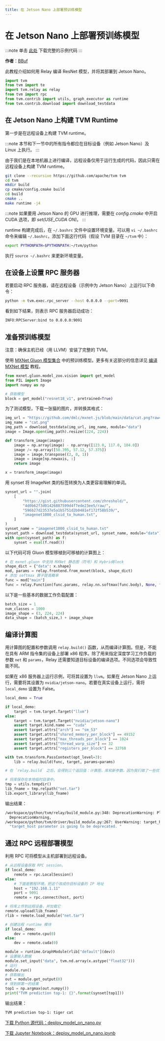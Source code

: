 ```yaml
---
title: 在 Jetson Nano 上部署预训练模型
---
```


# 在 Jetson Nano 上部署预训练模型

:::note
单击 [此处](https://tvm.apache.org/docs/how_to/deploy_models/deploy_model_on_nano.html#sphx-glr-download-how-to-deploy-models-deploy-model-on-nano-py) 下载完整的示例代码
:::

**作者**：[BBuf](https://github.com/BBuf)

此教程介绍如何用 Relay 编译 ResNet 模型，并将其部署到 Jetson Nano。

``` python
import tvm
from tvm import te
import tvm.relay as relay
from tvm import rpc
from tvm.contrib import utils, graph_executor as runtime
from tvm.contrib.download import download_testdata
```

## 在 Jetson Nano 上构建 TVM Runtime

第一步是在远程设备上构建 TVM runtime。

:::note
本节和下一节中的所有指令都应在目标设备（例如 Jetson Nano）及 Linux 上执行。
:::

由于我们是在本地机器上进行编译，远程设备仅用于运行生成的代码，因此只需在远程设备上构建 TVM runtime。

``` bash
git clone --recursive https://github.com/apache/tvm tvm
cd tvm
mkdir build
cp cmake/config.cmake build
cd build
cmake ..
make runtime -j4
```

:::note
如果要用 Jetson Nano 的 GPU 进行推理，需要在 *config.cmake* 中开启 CUDA 选项，即 *set(USE_CUDA ON)*。
:::

runtime 构建完成后，在 `~/.bashrc` 文件中设置环境变量。可以用 `vi ~/.bashrc` 命令来编辑 `~/.bashrc`，添加下面这行代码（假设 TVM 目录在 `~/tvm` 中）：

``` bash
export PYTHONPATH=$PYTHONPATH:~/tvm/python
```

执行 `source ~/.bashrc` 来更新环境变量。

## 在设备上设置 RPC 服务器

若要启动 RPC 服务器，请在远程设备（示例中为 Jetson Nano）上运行以下命令：

``` bash
python -m tvm.exec.rpc_server --host 0.0.0.0 --port=9091
```

看到如下结果，则表示 RPC 服务器启动成功：

``` bash
INFO:RPCServer:bind to 0.0.0.0:9091
```

## 准备预训练模型

注意：确保主机已经（用 LLVM）安装了完整的 TVM。

使用 [MXNet Gluon 模型集合](https://mxnet.apache.org/api/python/gluon/model_zoo.html) 中的预训练模型。更多有关这部分的信息详见 [编译 MXNet 模型](../../compile/compile_mxnet) 教程。

``` python
from mxnet.gluon.model_zoo.vision import get_model
from PIL import Image
import numpy as np

# 获取模型
block = get_model("resnet18_v1", pretrained=True)
```

为了测试模型，下载一张猫的图片，并转换其格式：

``` python
img_url = "https://github.com/dmlc/mxnet.js/blob/main/data/cat.png?raw=true"
img_name = "cat.png"
img_path = download_testdata(img_url, img_name, module="data")
image = Image.open(img_path).resize((224, 224))

def transform_image(image):
    image = np.array(image) - np.array([123.0, 117.0, 104.0])
    image /= np.array([58.395, 57.12, 57.375])
    image = image.transpose((2, 0, 1))
    image = image[np.newaxis, :]
    return image

x = transform_image(image)
```

用 synset 将 ImageNet 类的标签转换为人类更容易理解的单词。

``` python
synset_url = "".join(
    [
        "https://gist.githubusercontent.com/zhreshold/",
        "4d0b62f3d01426887599d4f7ede23ee5/raw/",
        "596b27d23537e5a1b5751d2b0481ef172f58b539/",
        "imagenet1000_clsid_to_human.txt",
    ]
)
synset_name = "imagenet1000_clsid_to_human.txt"
synset_path = download_testdata(synset_url, synset_name, module="data")
with open(synset_path) as f:
    synset = eval(f.read())
```

以下代码可将 Gluon 模型移植到可移植的计算图上：

``` python
# 在 mxnet.gluon 中支持 MXNet 静态图（符号）和 HybridBlock
shape_dict = {"data": x.shape}
mod, params = relay.frontend.from_mxnet(block, shape_dict)
# 添加 softmax 算子提高概率
func = mod["main"]
func = relay.Function(func.params, relay.nn.softmax(func.body), None, func.type_params, func.attrs)
```

以下是一些基本的数据工作负载配置：

``` python
batch_size = 1
num_classes = 1000
image_shape = (3, 224, 224)
data_shape = (batch_size,) + image_shape
```

## 编译计算图

用计算图的配置和参数调用 `relay.build()` 函数，从而编译计算图。但是，不能在具有 ARM 指令集的设备上部署 x86 程序。除了用来指定深度学习工作负载的参数 `net` 和 `params`，Relay 还需要知道目标设备的编译选项。不同选项会导致性能不同。

如果在 x86 服务器上运行示例，可将其设置为 `llvm`。如果在 Jetson Nano 上运行，需要将其设置为 `nvidia/jetson-nano`。若要在真实设备上运行，需将 `local_demo` 设置为 False。

``` python
local_demo = True

if local_demo:
    target = tvm.target.Target("llvm")
else:
    target = tvm.target.Target("nvidia/jetson-nano")
    assert target.kind.name == "cuda"
    assert target.attrs["arch"] == "sm_53"
    assert target.attrs["shared_memory_per_block"] == 49152
    assert target.attrs["max_threads_per_block"] == 1024
    assert target.attrs["thread_warp_size"] == 32
    assert target.attrs["registers_per_block"] == 32768

with tvm.transform.PassContext(opt_level=3):
    lib = relay.build(func, target, params=params)

# 在 `relay.build` 之后，会得到三个返回值：计算图，库和新参数，因为我们做了一些优化，它们会改变参数，但模型的结果不变。

# 将库保存在本地临时目录中。
tmp = utils.tempdir()
lib_fname = tmp.relpath("net.tar")
lib.export_library(lib_fname)
```

输出结果：

``` bash
/workspace/python/tvm/relay/build_module.py:348: DeprecationWarning: Please use input parameter mod (tvm.IRModule) instead of deprecated parameter mod (tvm.relay.function.Function)
  DeprecationWarning,
/workspace/python/tvm/driver/build_module.py:267: UserWarning: target_host parameter is going to be deprecated. Please pass in tvm.target.Target(target, host=target_host) instead.
  "target_host parameter is going to be deprecated. "
```

## 通过 RPC 远程部署模型

利用 RPC 可将模型从主机部署到远程设备。

``` python
# 从远程设备获取 RPC session。
if local_demo:
    remote = rpc.LocalSession()
else:
    # 下面是教程环境，把这个改成你目标设备的 IP 地址
    host = "192.168.1.11"
    port = 9091
    remote = rpc.connect(host, port)

# 将库上传到远程设备，并加载它
remote.upload(lib_fname)
rlib = remote.load_module("net.tar")

# 创建远程 runtime 模块
if local_demo:
    dev = remote.cpu(0)
else:
    dev = remote.cuda(0)

module = runtime.GraphModule(rlib["default"](dev))
# 设置输入数据
module.set_input("data", tvm.nd.array(x.astype("float32")))
# 运行
module.run()
# 获取输出
out = module.get_output(0)
# 得到排第一的结果
top1 = np.argmax(out.numpy())
print("TVM prediction top-1: {}".format(synset[top1]))
```

输出结果：

``` bash
TVM prediction top-1: tiger cat
```

[下载 Python 源代码：deploy_model_on_nano.py](https://tvm.apache.org/docs/_downloads/3fde0fe8b31bf786dec2a01858372eae/deploy_model_on_nano.py)

[下载 Jupyter Notebook：deploy_model_on_nano.ipynb](https://tvm.apache.org/docs/_downloads/cafefaac0e14b00fd7644da616cab35a/deploy_model_on_nano.ipynb)